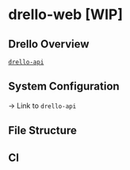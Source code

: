 # drello-web [WIP]

## Drello Overview

[`drello-api`](https://github.com/setunas/drello-api)

## System Configuration
-> Link to `drello-api`

## File Structure

## CI
